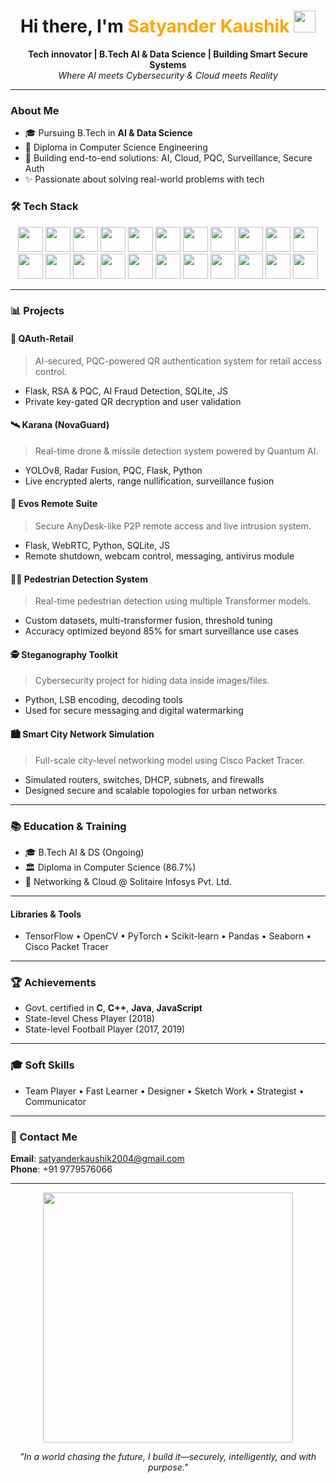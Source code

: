 <!-- GitHub Profile README for Satyander Kaushik -->

<h1 align="center">Hi there, I'm <span style="color:#FFA500">Satyander Kaushik</span> <img src="https://media.giphy.com/media/hvRJCLFzcasrR4ia7z/giphy.gif" width="35"></h1>

<p align="center">
  <b>Tech innovator | B.Tech AI & Data Science | Building Smart Secure Systems</b><br>
  <i>Where AI meets Cybersecurity & Cloud meets Reality</i>
</p>

---

###  About Me

<ul>
  <li>🎓 Pursuing B.Tech in <b>AI & Data Science</b></li>
  <li>🌟 Diploma in Computer Science Engineering</li>
  <li>📡 Building end-to-end solutions: AI, Cloud, PQC, Surveillance, Secure Auth</li>
  <li>✨ Passionate about solving real-world problems with tech</li>
</ul>

### 🛠️ Tech Stack
<p align="center">
  <img src="https://cdn.jsdelivr.net/gh/devicons/devicon/icons/python/python-original.svg" width="40" />
  <img src="https://cdn.jsdelivr.net/gh/devicons/devicon/icons/c/c-original.svg" width="40" />
  <img src="https://cdn.jsdelivr.net/gh/devicons/devicon/icons/cplusplus/cplusplus-original.svg" width="40" />
  <img src="https://cdn.jsdelivr.net/gh/devicons/devicon/icons/java/java-original.svg" width="40" />
  <img src="https://cdn.jsdelivr.net/gh/devicons/devicon/icons/javascript/javascript-original.svg" width="40" />
  <img src="https://cdn.jsdelivr.net/gh/devicons/devicon/icons/react/react-original.svg" width="40" />
  <img src="https://cdn.jsdelivr.net/gh/devicons/devicon/icons/flutter/flutter-original.svg" width="40" />
  <img src="https://cdn.jsdelivr.net/gh/devicons/devicon/icons/nodejs/nodejs-original.svg" width="40" />
  <img src="https://cdn.jsdelivr.net/gh/devicons/devicon/icons/html5/html5-original.svg" width="40" />
  <img src="https://cdn.jsdelivr.net/gh/devicons/devicon/icons/css3/css3-original.svg" width="40" />
  <img src="https://cdn.jsdelivr.net/gh/devicons/devicon/icons/sass/sass-original.svg" width="40" />
  <img src="https://cdn.jsdelivr.net/gh/devicons/devicon/icons/nginx/nginx-original.svg" width="40" />
  <img src="https://cdn.jsdelivr.net/gh/devicons/devicon/icons/linux/linux-original.svg" width="40" />
  <img src="https://cdn.jsdelivr.net/gh/devicons/devicon/icons/ubuntu/ubuntu-plain.svg" width="40" />
  <img src="https://cdn.jsdelivr.net/gh/devicons/devicon/icons/firebase/firebase-plain.svg" width="40" />
 
  <img src="https://cdn.jsdelivr.net/gh/devicons/devicon/icons/mongodb/mongodb-original.svg" width="40" />
  <img src="https://cdn.jsdelivr.net/gh/devicons/devicon/icons/mysql/mysql-original.svg" width="40" />
  <img src="https://cdn.jsdelivr.net/gh/devicons/devicon/icons/oracle/oracle-original.svg" width="40" />
  <img src="https://cdn.jsdelivr.net/gh/devicons/devicon/icons/electron/electron-original.svg" width="40" />
  <img src="https://cdn.jsdelivr.net/gh/devicons/devicon/icons/android/android-original.svg" width="40" />
  <img src="https://cdn.jsdelivr.net/gh/devicons/devicon/icons/photoshop/photoshop-line.svg" width="40" />
  <img src="https://cdn.jsdelivr.net/gh/devicons/devicon/icons/illustrator/illustrator-line.svg" width="40" />
</p>


---

### 📊 Projects

#### 🔐 QAuth-Retail
> AI-secured, PQC-powered QR authentication system for retail access control.
- Flask, RSA & PQC, AI Fraud Detection, SQLite, JS
- Private key-gated QR decryption and user validation

#### 🛰️ Karana (NovaGuard)
> Real-time drone & missile detection system powered by Quantum AI.
- YOLOv8, Radar Fusion, PQC, Flask, Python
- Live encrypted alerts, range nullification, surveillance fusion

#### 📡 Evos Remote Suite
> Secure AnyDesk-like P2P remote access and live intrusion system.
- Flask, WebRTC, Python, SQLite, JS
- Remote shutdown, webcam control, messaging, antivirus module

#### 🚶‍♂️ Pedestrian Detection System
> Real-time pedestrian detection using multiple Transformer models.
- Custom datasets, multi-transformer fusion, threshold tuning
- Accuracy optimized beyond 85% for smart surveillance use cases

#### 🕵️ Steganography Toolkit
> Cybersecurity project for hiding data inside images/files.
- Python, LSB encoding, decoding tools
- Used for secure messaging and digital watermarking

#### 🏙️ Smart City Network Simulation
> Full-scale city-level networking model using Cisco Packet Tracer.
- Simulated routers, switches, DHCP, subnets, and firewalls
- Designed secure and scalable topologies for urban networks

---

### 📚 Education & Training
- 🎓 B.Tech AI & DS (Ongoing)
- 🏛️ Diploma in Computer Science (86.7%)
- 📅 Networking & Cloud @ Solitaire Infosys Pvt. Ltd.

---


#### Libraries & Tools
- TensorFlow • OpenCV • PyTorch • Scikit-learn • Pandas • Seaborn • Cisco Packet Tracer

---

### 🏆 Achievements
- Govt. certified in **C**, **C++**, **Java**, **JavaScript**
- State-level Chess Player (2018)
- State-level Football Player (2017, 2019)

---

### 🎓 Soft Skills
- Team Player • Fast Learner • Designer • Sketch Work • Strategist • Communicator

---

### 📢 Contact Me
**Email**: [satyanderkaushik2004@gmail.com](mailto:satyanderkaushik2004@gmail.com)  
**Phone**: +91 9779576066

---

<p align="center">
  <img src="https://media.giphy.com/media/qgQUggAC3Pfv687qPC/giphy.gif" width="400" />
</p>

<p align="center">
  <i>"In a world chasing the future, I build it—securely, intelligently, and with purpose."</i>
</p>
